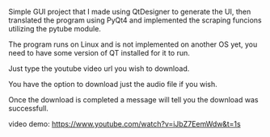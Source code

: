 Simple GUI project that I made using QtDesigner to generate the UI, then translated the program using PyQt4 and implemented the scraping funcions utilizing the pytube module.

The program runs on Linux and is not implemented on another OS yet, you need to have some version of QT installed for it to run. 

Just type the youtube video url you wish to download.

You have the option to download just the audio file if you wish.

Once the download is completed a message will tell you the download was successfull.

video demo:
https://www.youtube.com/watch?v=iJbZ7EemWdw&t=1s
